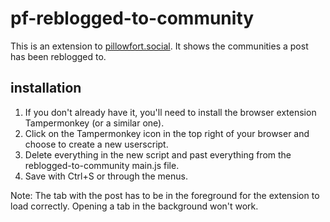 # pf-reblogged-to-community
This is an extension to [pillowfort.social](https://www.pillowfort.social/). It shows the communities a post has been reblogged to.

## installation
1. If you don't already have it, you'll need to install the browser extension Tampermonkey (or a similar one).
2. Click on the Tampermonkey icon in the top right of your browser and choose to create a new userscript.
3. Delete everything in the new script and past everything from the reblogged-to-community main.js file.
4. Save with Ctrl+S or through the menus.

Note: The tab with the post has to be in the foreground for the extension to load correctly. Opening a tab in the background won't work.
